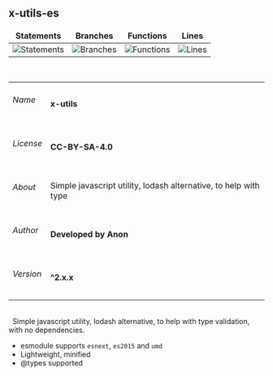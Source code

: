 <style>
td, th,tr {
   border: none!important;
}
</style>

## x-utils-es

| Statements                  | Branches                | Functions                 | Lines                |
| --------------------------- | ----------------------- | ------------------------- | -------------------- |
| ![Statements](https://img.shields.io/badge/Coverage-93.28%25-brightgreen.svg) | ![Branches](https://img.shields.io/badge/Coverage-83.53%25-yellow.svg) | ![Functions](https://img.shields.io/badge/Coverage-94.29%25-brightgreen.svg) | ![Lines](https://img.shields.io/badge/Coverage-95.61%25-brightgreen.svg)    |


&nbsp;



| |  |
|:--- | :--- |
|<h6>Name</h6>| **x-utils** |
|<h6>License</h6>|**CC-BY-SA-4.0** |
|<h6>About</h6>|Simple javascript utility, lodash alternative, to help with type |
|<h6>Author</h6>|**Developed by Anon**  |
|<h6>Version</h6>|**^2.x.x**   |

&nbsp;\
&nbsp;
Simple javascript utility, lodash alternative, to help with type validation, with no dependencies.
* esmodule supports `esnext`, `es2015` and `umd`
* Lightweight, minified
* @types supported
&nbsp;\
&nbsp;